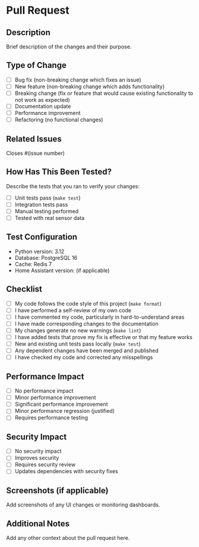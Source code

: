 # Pull Request

## Description

Brief description of the changes and their purpose.

## Type of Change

- [ ] Bug fix (non-breaking change which fixes an issue)
- [ ] New feature (non-breaking change which adds functionality)
- [ ] Breaking change (fix or feature that would cause existing functionality to not work as expected)
- [ ] Documentation update
- [ ] Performance improvement
- [ ] Refactoring (no functional changes)

## Related Issues

Closes #(issue number)

## How Has This Been Tested?

Describe the tests that you ran to verify your changes:

- [ ] Unit tests pass (`make test`)
- [ ] Integration tests pass
- [ ] Manual testing performed
- [ ] Tested with real sensor data

## Test Configuration

- Python version: 3.12
- Database: PostgreSQL 16
- Cache: Redis 7
- Home Assistant version: (if applicable)

## Checklist

- [ ] My code follows the code style of this project (`make format`)
- [ ] I have performed a self-review of my own code
- [ ] I have commented my code, particularly in hard-to-understand areas
- [ ] I have made corresponding changes to the documentation
- [ ] My changes generate no new warnings (`make lint`)
- [ ] I have added tests that prove my fix is effective or that my feature works
- [ ] New and existing unit tests pass locally (`make test`)
- [ ] Any dependent changes have been merged and published
- [ ] I have checked my code and corrected any misspellings

## Performance Impact

- [ ] No performance impact
- [ ] Minor performance improvement
- [ ] Significant performance improvement
- [ ] Minor performance regression (justified)
- [ ] Requires performance testing

## Security Impact

- [ ] No security impact
- [ ] Improves security
- [ ] Requires security review
- [ ] Updates dependencies with security fixes

## Screenshots (if applicable)

Add screenshots of any UI changes or monitoring dashboards.

## Additional Notes

Add any other context about the pull request here.